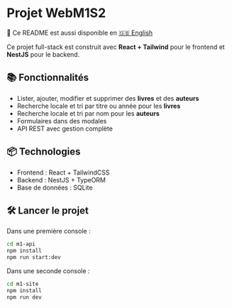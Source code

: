# Projet WebM1S2
📖 Ce README est aussi disponible en [🇬🇧 English](./README.md)

Ce projet full-stack est construit avec **React + Tailwind** pour le frontend et **NestJS** pour le backend.

## 📚 Fonctionnalités

- Lister, ajouter, modifier et supprimer des **livres** et des **auteurs**
- Recherche locale et tri par titre ou année pour les **livres**
- Recherche locale et tri par nom pour les **auteurs**
- Formulaires dans des modales
- API REST avec gestion complète

## 📦 Technologies

- Frontend : React + TailwindCSS
- Backend : NestJS + TypeORM
- Base de données : SQLite

## 🛠️ Lancer le projet

Dans une première console :
```bash
cd m1-api
npm install
npm run start:dev
```
Dans une seconde console :
```bash
cd m1-site
npm install
npm run dev
```